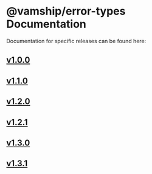 # @vamship/error-types Documentation

Documentation for specific releases can be found here:

## [v1.0.0](./@vamship/error-types/1.0.0/index.html)
## [v1.1.0](./@vamship/error-types/1.1.0/index.html)
## [v1.2.0](./@vamship/error-types/1.2.0/index.html)
## [v1.2.1](./@vamship/error-types/1.2.1/index.html)
## [v1.3.0](./@vamship/error-types/1.3.0/index.html)
## [v1.3.1](./@vamship/error-types/1.3.1/index.html)
